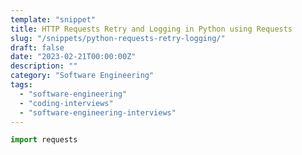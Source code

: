 ```yaml
---
template: "snippet"
title: HTTP Requests Retry and Logging in Python using Requests
slug: "/snippets/python-requests-retry-logging/"
draft: false
date: "2023-02-21T00:00:00Z"
description: ""
category: "Software Engineering"
tags:
  - "software-engineering"
  - "coding-interviews"
  - "software-engineering-interviews"
---
```


```python
import requests
```
